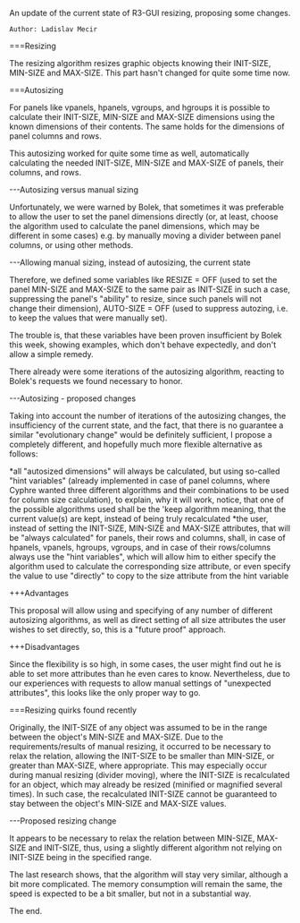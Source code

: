 An update of the current state of R3-GUI resizing, proposing some changes.

	Author: Ladislav Mecir

===Resizing

The resizing algorithm resizes graphic objects knowing their INIT-SIZE, MIN-SIZE and MAX-SIZE. This part hasn't changed for quite some time now.

===Autosizing

For panels like vpanels, hpanels, vgroups, and hgroups it is possible to calculate their INIT-SIZE, MIN-SIZE and MAX-SIZE dimensions using the known dimensions of their contents. The same holds for the dimensions of panel columns and rows.

This autosizing worked for quite some time as well, automatically calculating the needed INIT-SIZE, MIN-SIZE and MAX-SIZE of panels, their columns, and rows.

---Autosizing versus manual sizing

Unfortunately, we were warned by Bolek, that sometimes it was preferable to allow the user to set the panel dimensions directly (or, at least, choose the algorithm used to calculate the panel dimensions, which may be different in some cases) e.g. by manually moving a divider between panel columns, or using other methods.

---Allowing manual sizing, instead of autosizing, the current state

Therefore, we defined some variables like RESIZE = OFF (used to set the panel MIN-SIZE and MAX-SIZE to the same pair as INIT-SIZE in such a case, suppressing the panel's "ability" to resize, since such panels will not change their dimension), AUTO-SIZE = OFF (used to suppress autozing, i.e. to keep the values that were manually set).

The trouble is, that these variables have been proven insufficient by Bolek this week, showing examples, which don't behave expectedly, and don't allow a simple remedy.

There already were some iterations of the autosizing algorithm, reacting to Bolek's requests we found necessary to honor.

---Autosizing - proposed changes

Taking into account the number of iterations of the autosizing changes, the insufficiency of the current state, and the fact, that there is no guarantee a similar "evolutionary change" would be definitely sufficient, I propose a completely different, and hopefully much more flexible alternative as follows:

*all "autosized dimensions" will always be calculated, but using so-called "hint variables" (already implemented in case of panel columns, where Cyphre wanted three different algorithms and their combinations to be used for column size calculation), to explain, why it will work, notice, that one of the possible algorithms used shall be the 'keep algorithm meaning, that the current value(s) are kept, instead of being truly recalculated
*the user, instead of setting the INIT-SIZE, MIN-SIZE and MAX-SIZE attributes, that will be "always calculated" for panels, their rows and columns, shall, in case of hpanels, vpanels, hgroups, vgroups, and in case of their rows/columns always use the "hint variables", which will allow him to either specify the algorithm used to calculate the corresponding size attribute, or even specify the value to use "directly" to copy to the size attribute from the hint variable

+++Advantages

This proposal will allow using and specifying of any number of different autosizing algorithms, as well as direct setting of all size attributes the user wishes to set directly, so, this is a "future proof" approach.

+++Disadvantages

Since the flexibility is so high, in some cases, the user might find out he is able to set more attributes than he even cares to know. Nevertheless, due to our experiences with requests to allow manual settings of "unexpected attributes", this looks like the only proper way to go.

===Resizing quirks found recently

Originally, the INIT-SIZE of any object was assumed to be in the range between the object's MIN-SIZE and MAX-SIZE. Due to the requirements/results of manual resizing, it occurred to be necessary to relax the relation, allowing the INIT-SIZE to be smaller than MIN-SIZE, or greater than MAX-SIZE, where appropriate. This may especially occur during manual resizing (divider moving), where the INIT-SIZE is recalculated for an object, which may already be resized (minified or magnified several times). In such case, the recalculated INIT-SIZE cannot be guaranteed to stay between the object's MIN-SIZE and MAX-SIZE values.

---Proposed resizing change

It appears to be necessary to relax the relation between MIN-SIZE, MAX-SIZE and INIT-SIZE, thus, using a slightly different algorithm not relying on INIT-SIZE being in the specified range.

The last research shows, that the algorithm will stay very similar, although a bit more complicated. The memory consumption will remain the same, the speed is expected to be a bit smaller, but not in a substantial way.

The end.